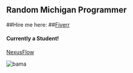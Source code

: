 ## Random Michigan Programmer

##Hire me here:
##[Fiverr](https://www.fiverr.com/s/3Emw6Y)

#### Currently a Student!

[NexusFlow](http://nexusflow.org)

![bama](https://github-readme-stats.vercel.app/api?username=minejerik&theme=dark])
